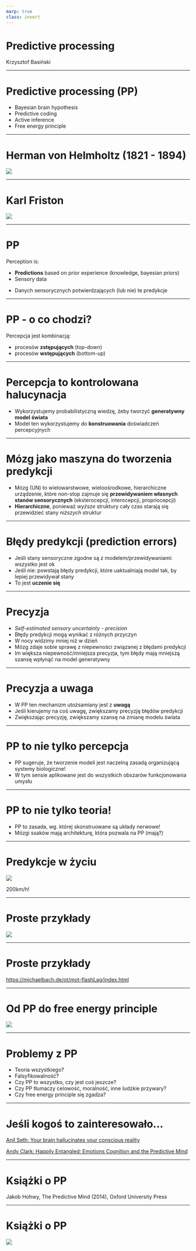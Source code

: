 ```yaml
---
marp: true
class: invert
---
```


# Predictive processing

Krzysztof Basiński

---

# Predictive processing (PP)

* Bayesian brain hypothesis
* Predictive coding 
* Active inference
* Free energy principle

---

# Herman von Helmholtz (1821 - 1894)

![](img/02_helmholtz.jpg)


---

# Karl Friston

![](img/02_friston.jpg)


---

# PP

Perception is:

* **Predictions** based on prior experience (knowledge, bayesian priors)
* Sensory data 
- Danych sensorycznych potwierdzających (lub nie) te predykcje

---

# PP - o co chodzi?

Percepcja jest kombinacją:

- procesów **zstępujących** (top-down)
- procesów **wstępujących** (bottom-up)

---

# Percepcja to kontrolowana halucynacja

- Wykorzystujemy probabilistyczną wiedzę, żeby tworzyć **generatywny model świata**
- Model ten wykorzystujemy do **konstruowania** doświadczeń percepcyjnych

---

# Mózg jako maszyna do tworzenia predykcji

- Mózg (UN) to wielowarstwowe, wieloośrodkowe, hierarchiczne urządzenie, które non-stop zajmuje się **przewidywaniem własnych stanów sensorycznych** (eksterocepcji, interocepcji, propriocepcji)
- **Hierarchiczne**, ponieważ _wyższe_ struktury cały czas starają się przewidzieć stany _niższych_ struktur

---

# Błędy predykcji (prediction errors)

- Jeśli stany sensoryczne zgodne są z modelem/przewidywaniami: wszystko jest ok
- Jeśli nie: powstają błędy predykcji, które uaktualniają model tak, by lepiej przewidywał stany
- To jest **uczenie się**

---

# Precyzja

- _Self-estimated sensory uncertainty - precision_
- Błędy predykcji mogą wynikać z różnych przyczyn
- W nocy widzimy mniej niż w dzień
- Mózg zdaje sobie sprawę z niepewności związanej z błędami predykcji
- Im większa niepewność/mniejsza precyzja, tym błędy mają mniejszą szansę wpłynąć na model generatywny

---

# Precyzja a uwaga

- W PP ten mechanizm utożsamiany jest z **uwagą**
- Jeśli kierujemy na coś uwagę, zwiększamy precyzję błędów predykcji
- Zwiększając precyzję, zwiększamy szansę na zmianę modelu świata

---

# PP to nie tylko percepcja

- PP sugeruje, że tworzenie modeli jest naczelną zasadą organizującą systemy biologiczne!
- W tym sensie aplikowane jest do wszystkich obszarów funkcjonowania umysłu

---

# PP to nie tylko teoria! 

- PP to zasada, wg. której skonstruowane są układy nerwowe!
- Mózgi ssaków mają architekturę, która pozwala na PP (mają?)

---

# Predykcje w życiu

<img src="img/02_serena.jpg">

200km/h!

---

# Proste przykłady

<img src="img/02_flash_lag.gif">

---

# Proste przykłady

<https://michaelbach.de/ot/mot-flashLag/index.html>


---

# Od PP do free energy principle

<img src="img/02_friston.jpg">

---

# Problemy z PP

- Teoria wszystkiego?
- Falsyfikowalność?
- Czy PP to wszystko, czy jest coś jeszcze?
- Czy PP tłumaczy celowość, moralność, inne ludzkie przywary?
- Czy free energy principle się zgadza?

---

# Jeśli kogoś to zainteresowało...

[Anil Seth: Your brain hallucinates your conscious reality](https://www.youtube.com/watch?v=lyu7v7nWzfo)

[Andy Clark: Happily Entangled: Emotions Cognition and the Predictive Mind](https://www.youtube.com/watch?v=OS3RM3F8YmE)


---

# Książki o PP

Jakob Hohwy, The Predictive Mind (2014), Oxford University Press

---

# Książki o PP

<img src="img/02_surfing.png">

